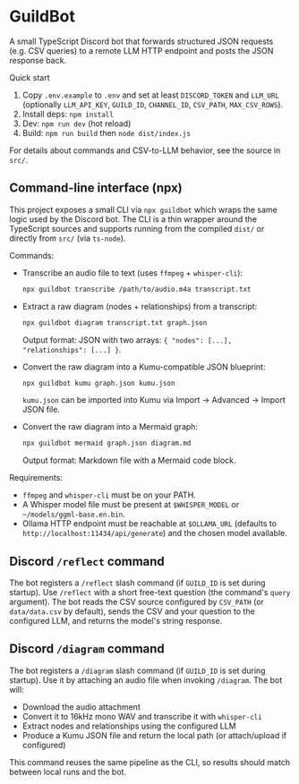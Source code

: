 # GuildBot

A small TypeScript Discord bot that forwards structured JSON requests (e.g. CSV queries) to a remote LLM HTTP endpoint and posts the JSON response back.

Quick start

1. Copy `.env.example` to `.env` and set at least `DISCORD_TOKEN` and `LLM_URL` (optionally `LLM_API_KEY`, `GUILD_ID`, `CHANNEL_ID`, `CSV_PATH`, `MAX_CSV_ROWS`).
2. Install deps: `npm install`
3. Dev: `npm run dev` (hot reload)
4. Build: `npm run build` then `node dist/index.js`

For details about commands and CSV-to-LLM behavior, see the source in `src/`.

## Command-line interface (npx)

This project exposes a small CLI via `npx guildbot` which wraps the same logic used by the Discord bot. The CLI is a thin wrapper around the TypeScript sources and supports running from the compiled `dist/` or directly from `src/` (via `ts-node`).

Commands:

- Transcribe an audio file to text (uses `ffmpeg` + `whisper-cli`):

  ```bash
  npx guildbot transcribe /path/to/audio.m4a transcript.txt
  ```

- Extract a raw diagram (nodes + relationships) from a transcript:

  ```bash
  npx guildbot diagram transcript.txt graph.json
  ```

  Output format: JSON with two arrays: `{ "nodes": [...], "relationships": [...] }`.

- Convert the raw diagram into a Kumu-compatible JSON blueprint:

  ```bash
  npx guildbot kumu graph.json kumu.json
  ```

  `kumu.json` can be imported into Kumu via Import → Advanced → Import JSON file.

- Convert the raw diagram into a Mermaid graph:

  ```bash
  npx guildbot mermaid graph.json diagram.md
  ```

  Output format: Markdown file with a Mermaid code block.

Requirements:

- `ffmpeg` and `whisper-cli` must be on your PATH.
- A Whisper model file must be present at `$WHISPER_MODEL` or `~/models/ggml-base.en.bin`.
- Ollama HTTP endpoint must be reachable at `$OLLAMA_URL` (defaults to `http://localhost:11434/api/generate`) and the chosen model available.

## Discord `/reflect` command

The bot registers a `/reflect` slash command (if `GUILD_ID` is set during startup). Use `/reflect` with a short free-text question (the command's `query` argument). The bot reads the CSV source configured by `CSV_PATH` (or `data/data.csv` by default), sends the CSV and your question to the configured LLM, and returns the model's string response.

## Discord `/diagram` command

The bot registers a `/diagram` slash command (if `GUILD_ID` is set during startup). Use it by attaching an audio file when invoking `/diagram`. The bot will:

- Download the audio attachment
- Convert it to 16kHz mono WAV and transcribe it with `whisper-cli`
- Extract nodes and relationships using the configured LLM
- Produce a Kumu JSON file and return the local path (or attach/upload if configured)

This command reuses the same pipeline as the CLI, so results should match between local runs and the bot.
